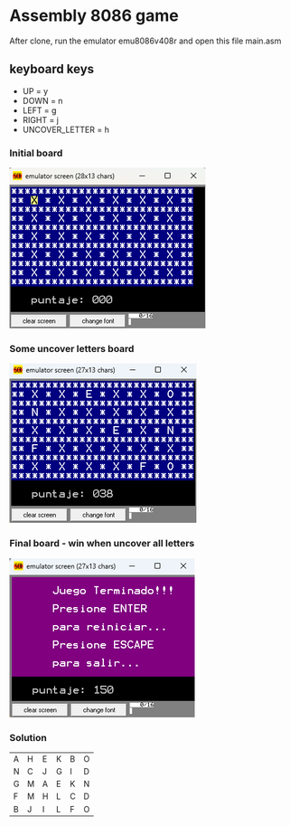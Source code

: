 # Assembly 8086 game

After clone, run the emulator emu8086v408r and open this file main.asm

## keyboard keys

- UP = y
- DOWN = n
- LEFT = g
- RIGHT = j
- UNCOVER_LETTER = h

### Initial board

![initial board](assets/image.png)

### Some uncover letters board

![Alt text](assets/image-1.png)

### Final board - win when uncover all letters

![Alt text](assets/image-2.png)

### Solution

|||||||
|-|-|-|-|-|-|
|A|H|E|K|B|O|
|N|C|J|G|I|D|
|G|M|A|E|K|N|
|F|M|H|L|C|D|
|B|J|I|L|F|O|
